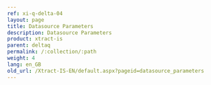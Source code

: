 ```yaml
---
ref: xi-q-delta-04
layout: page
title: Datasource Parameters
description: Datasource Parameters
product: xtract-is
parent: deltaq
permalink: /:collection/:path
weight: 4
lang: en_GB
old_url: /Xtract-IS-EN/default.aspx?pageid=datasource_parameters
---
```


